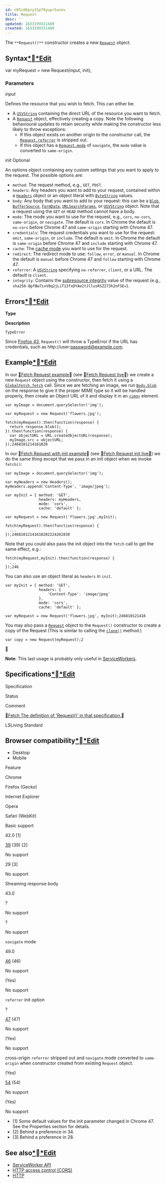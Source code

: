 ```yaml
---
id: n95id6pzy15p78yupr5unov
title: Request
desc: ''
updated: 1633199321489
created: 1633199321489
---
```


The `**Request()**` constructor creates a new [`Request`](https://developer.mozilla.org/en-US/docs/Web/API/Request) object.

## Syntax[**Edit](https://developer.mozilla.org/en-US/docs/Web/API/Request/Request$edit#Syntax)

var myRequest = new Request(input, init);

### Parameters

*input*

Defines the resource that you wish to fetch. This can either be:

* A [`USVString`](https://developer.mozilla.org/en-US/docs/Web/API/USVString) containing the direct URL of the resource you want to fetch.
* A [`Request`](https://developer.mozilla.org/en-US/docs/Web/API/Request) object, effectively creating a copy. Note the following behavioural updates to retain security while making the constructor less likely to throw exceptions:
    * If this object exists on another origin to the constructor call, the [`Request.referrer`](https://developer.mozilla.org/en-US/docs/Web/API/Request/referrer) is stripped out.
    * If this object has a [`Request.mode`](https://developer.mozilla.org/en-US/docs/Web/API/Request/mode) of `navigate`, the `mode` value is converted to `same-origin`.

*init* Optional

An options object containing any custom settings that you want to apply to the request. The possible options are:

* `method`: The request method, e.g., `GET`, `POST`.
* `headers`: Any headers you want to add to your request, contained within a [`Headers`](https://developer.mozilla.org/en-US/docs/Web/API/Headers) object or an object literal with [`ByteString`](https://developer.mozilla.org/en-US/docs/Web/API/ByteString) values.
* `body`: Any body that you want to add to your request: this can be a [`Blob`](https://developer.mozilla.org/en-US/docs/Web/API/Blob), [`BufferSource`](https://developer.mozilla.org/en-US/docs/Web/API/BufferSource), [`FormData`](https://developer.mozilla.org/en-US/docs/Web/API/FormData), [`URLSearchParams`](https://developer.mozilla.org/en-US/docs/Web/API/URLSearchParams), or [`USVString`](https://developer.mozilla.org/en-US/docs/Web/API/USVString) object. Note that a request using the `GET` or `HEAD` method cannot have a body.
* `mode`: The mode you want to use for the request, e.g., `cors`, `no-cors`, `same-origin`, or `navigate`. The default is `cors`. In Chrome the default is `no-cors` before Chrome 47 and `same-origin` starting with Chrome 47.
* `credentials`: The request credentials you want to use for the request: `omit`, `same-origin`, or `include`. The default is `omit`. In Chrome the default is `same-origin` before Chrome 47 and `include` starting with Chrome 47.
* `cache`: The [cache mode](https://developer.mozilla.org/en-US/docs/Web/API/Request/cache) you want to use for the request.
* `redirect`: The redirect mode to use: `follow`, `error`, or `manual`. In Chrome the default is `manual` before Chrome 47 and `follow` starting with Chrome 47.
* `referrer`: A [`USVString`](https://developer.mozilla.org/en-US/docs/Web/API/USVString) specifying `no-referrer`, `client`, or a URL. The default is `client`.
* `integrity`: Contains the [subresource integrity](https://developer.mozilla.org/en-US/docs/Web/Security/Subresource_Integrity) value of the request (e.g., `sha256-BpfBw7ivV8q2jLiT13fxDYAe2tJllusRSZ273h2nFSE=`).

## Errors[**Edit](https://developer.mozilla.org/en-US/docs/Web/API/Request/Request$edit#Errors)

**Type**

**Description**

`TypeError`

Since [Firefox 43](https://developer.mozilla.org/en-US/docs/Mozilla/Firefox/Releases/43), `Request()` will throw a TypeError if the URL has credentials, such as http://user:password@example.com.

## Example[**Edit](https://developer.mozilla.org/en-US/docs/Web/API/Request/Request$edit#Example)

In our [Fetch Request example](https://github.com/mdn/fetch-examples/tree/gh-pages/fetch-request) (see [Fetch Request live](http://mdn.github.io/fetch-examples/fetch-request/)) we create a new `Request` object using the constructor, then fetch it using a [`GlobalFetch.fetch`](https://developer.mozilla.org/en-US/docs/Web/API/GlobalFetch/fetch) call. Since we are fetching an image, we run [`Body.blob`](https://developer.mozilla.org/en-US/docs/Web/API/Body/blob) on the response to give it the proper MIME type so it will be handled properly, then create an Object URL of it and display it in an [`<img>`](https://developer.mozilla.org/en-US/docs/Web/HTML/Element/img) element.

```
var myImage = document.querySelector('img');

var myRequest = new Request('flowers.jpg');

fetch(myRequest).then(function(response) {
  return response.blob();
}).then(function(response) {
  var objectURL = URL.createObjectURL(response);
  myImage.src = objectURL;
});2468101214161820
```

In our [Fetch Request with init example](https://github.com/mdn/fetch-examples/tree/gh-pages/fetch-request-with-init) (see [Fetch Request init live](http://mdn.github.io/fetch-examples/fetch-request-with-init/)) we do the same thing except that we pass in an init object when we invoke `fetch()`:

```
var myImage = document.querySelector('img');

var myHeaders = new Headers();
myHeaders.append('Content-Type', 'image/jpeg');

var myInit = { method: 'GET',
               headers: myHeaders,
               mode: 'cors',
               cache: 'default' };

var myRequest = new Request('flowers.jpg',myInit);

fetch(myRequest).then(function(response) {
  ...
});24681012141618202224262830
```

Note that you could also pass the init object into the `fetch` call to get the same effect, e.g.:

```
fetch(myRequest,myInit).then(function(response) {
  ...
});246
```

You can also use an object literal as `headers` in `init`.

```
var myInit = { method: 'GET',
               headers: {
                   'Content-Type': 'image/jpeg'
               },
               mode: 'cors',
               cache: 'default' };

var myRequest = new Request('flowers.jpg', myInit);246810121416
```

You may also pass a [`Request`](https://developer.mozilla.org/en-US/docs/Web/API/Request) object to the `Request()` constructor to create a copy of the Request (This is similar to calling the [`clone()`](https://developer.mozilla.org/en-US/docs/Web/API/Request/clone) method.)

```
var copy = new Request(myRequest);2
```



**Note**: This last usage is probably only useful in [ServiceWorkers](https://developer.mozilla.org/en-US/docs/Web/API/ServiceWorker_API).

## Specifications[**Edit](https://developer.mozilla.org/en-US/docs/Web/API/Request/Request$edit#Specifications)

Specification

Status

Comment

[Fetch
The definition of 'Request()' in that specification.](https://fetch.spec.whatwg.org/#dom-request)

LSLiving Standard



## Browser compatibility[**Edit](https://developer.mozilla.org/en-US/docs/Web/API/Request/Request$edit#Browser_compatibility)

* Desktop
* Mobile

Feature

Chrome

Firefox (Gecko)

Internet Explorer

Opera

Safari (WebKit)

Basic support

42.0 [1]


[39](https://developer.mozilla.org/en-US/Firefox/Releases/39) (39) [2]

No support

29 [3]

No support

Streaming response body

43.0

?

No support

?

No support

`navigate` mode

49.0

[46](https://developer.mozilla.org/en-US/Firefox/Releases/46) (46)

No support

(Yes)

No support

`referrer` init option

?

[47](https://developer.mozilla.org/en-US/Firefox/Releases/47) (47)

No support

(Yes)

No support

cross-origin `referrer` stripped out and `navigate` mode converted to `same-origin` when constructor created from existing `Request` object.

(Yes)

[54](https://developer.mozilla.org/en-US/Firefox/Releases/54) (54)

No support

(Yes)

No support

* [1] Some default values for the init parameter changed in Chrome 47. See the Properties section for details.
* [2] Behind a preference in 34.
* [3] Behind a preference in 28.

## See also[**Edit](https://developer.mozilla.org/en-US/docs/Web/API/Request/Request$edit#See_also)

* [ServiceWorker API](https://developer.mozilla.org/en-US/docs/Web/API/ServiceWorker_API)
* [HTTP access control (CORS)](https://developer.mozilla.org/en-US/docs/Web/HTTP/Access_control_CORS)
* [HTTP](https://developer.mozilla.org/en-US/docs/Web/HTTP)
